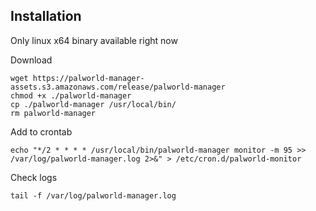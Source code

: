 ## Installation

Only linux x64 binary available right now

Download
```
wget https://palworld-manager-assets.s3.amazonaws.com/release/palworld-manager
chmod +x ./palworld-manager
cp ./palworld-manager /usr/local/bin/
rm palworld-manager
```

Add to crontab
```
echo "*/2 * * * * /usr/local/bin/palworld-manager monitor -m 95 >> /var/log/palworld-manager.log 2>&" > /etc/cron.d/palworld-monitor
```

Check logs
```
tail -f /var/log/palworld-manager.log
```
